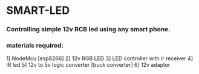 # SMART-LED

### Controlling simple 12v RCB led using any smart phone.

### materials required:

1] NodeMcu [esp8266]
2] 12v RGB LED
3] LED controller with ir receiver
4] IR led 
5] 12v to 5v logic converter [buck converter]
6] 12v adapter 
